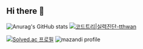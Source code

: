 ## Hi there 👋
![Anurag's GitHub stats](https://github-readme-stats.vercel.app/api?username=t-t-hwan&theme=dark&show_icons=true)
[![코드트리|실력진단-tthwan](https://banner.codetree.ai/v1/banner/tthwan)](https://www.codetree.ai/profiles/tthwan)

[![Solved.ac
프로필](http://mazassumnida.wtf/api/v2/generate_badge?boj={t_t_hwan})](https://solved.ac/{t_t_hwan})
![mazandi profile](http://mazandi.herokuapp.com/api?handle={t_t_hwan}&theme=dark)


<!--
**t-t-hwan/t-t-hwan** is a ✨ _special_ ✨ repository because its `README.md` (this file) appears on your GitHub profile.

Here are some ideas to get you started:

- 🔭 I’m currently working on ...
- 🌱 I’m currently learning ...
- 👯 I’m looking to collaborate on ...
- 🤔 I’m looking for help with ...
- 💬 Ask me about ...
- 📫 How to reach me: ...
- 😄 Pronouns: ...
- ⚡ Fun fact: ...
-->
